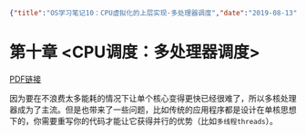 ```json lw-blog-meta
{"title":"OS学习笔记10：CPU虚拟化的上层实现-多处理器调度","date":"2019-08-13","brev":"之前说的都是单核情况下的。这一章选学，建议在学完并发章节以后再来看。","tags":["OS"],"path":"blog/2019/190813-OS学习笔记-10.md"}
```



# 第十章 <CPU调度：多处理器调度>

[PDF链接](http://pages.cs.wisc.edu/~remzi/OSTEP/cpu-sched-multi.pdf)

因为要在不浪费太多能耗的情况下让单个核心变得更快已经很难了，所以多核处理器成为了主流。但是也带来了一些问题，比如传统的应用程序都是设计在单核思想下的，你需要重写你的代码才能让它获得并行的优势（比如`多线程threads`）。

